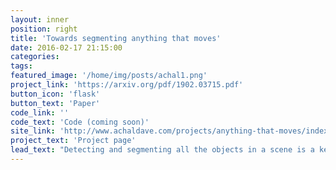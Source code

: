 ```yaml
---
layout: inner
position: right
title: 'Towards segmenting anything that moves'
date: 2016-02-17 21:15:00
categories: 
tags: 
featured_image: '/home/img/posts/achal1.png'
project_link: 'https://arxiv.org/pdf/1902.03715.pdf'
button_icon: 'flask'
button_text: 'Paper'
code_link: ''
code_text: 'Code (coming soon)'
site_link: 'http://www.achaldave.com/projects/anything-that-moves/index.html'
project_text: 'Project page'
lead_text: "Detecting and segmenting all the objects in a scene is a key requirement for agents operating in the world. However, even defining what is an object is ambiguous. In this work we use motion as a bottom up cue, and propose a learning-based method for category-agnostic instance segmentation in videos."
---
```

